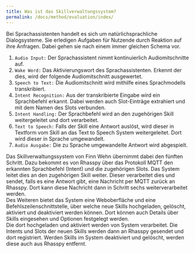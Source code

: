 ```yaml
---
title: Was ist das Skillverwaltungssystem?
permalink: /docs/method/evaluation/index/
---
```


Bei Sprachassistenten handelt es sich um natürlichsprachliche Dialogsysteme. Sie erledigen Aufgaben für Nutzende durch Reaktion auf ihre Anfragen. Dabei gehen sie nach einem immer gleichen Schema vor. <br>

1. `Audio Input:` Der Sprachassistent nimmt kontinuierlich Audiomitschnitte auf.
2. `Wake Word:`   Das Aktivierungswort des Sprachassistenten. Erkennt der dies, wird der folgende Audiomitschnitt ausgewertet.
3. `Speech to Text:` Die Audiomitschnitt wird mithilfe eines Sprachmodells transkribiert.
4. `Intent Recognition:` Aus der transkribierte Eingabe wird ein Sprachbefehl erkannt. Dabei werden auch Slot-Einträge extrahiert und mit dem Namen des Slots verbunden.
5. `Intent Handling:` Der Sprachbefehl wird an den zugehörigen Skill weitergeleitet und dort verarbeitet.
6. `Text to Speech:` Falls der Skill eine Antwort auslöst, wird dieser in Textform vom Skill an das Text to Speech System weitergeleitet. Dort wird dieser in Sprache umgewandelt.
7. `Audio Ausgabe:` Die zu Sprache umgewandelte Antwort wird abgespielt.

Das Skillverwaltungssystem von Finn Wehn übernimmt dabei den fünften Schritt. Dazu bekommt es von Rhasspy über das Protokoll MQTT den erkannten Sprachbefehl (Intent) und die zugehörigen Slots. Das System leitet dies an den zugehörigen Skill weiter. Dieser verarbeitet dies und sendet, falls es eine Antwort gibt, eine Nachricht per MQTT zurück an Rhasspy. Dort kann diese Nachricht dann in Schritt sechs weiterverarbeitet werden.
<br>
Des Weiteren bietet das System eine Weboberfläche und eine Befehlszeilenschnittstelle, über welche neue Skills hochgeladen, gelöscht, aktiviert und deaktiviert werden können. Dort können auch Details über Skills eingesehen und Optionen festgelegt werden.
<br>
Die dort hochgeladen und aktiviert werden von System verarbeitet. Die Intents und Slots der neuen Skills werden dann an Rhasspy gesendet und dort registriert. Werden Skills im System deaktiviert und gelöscht, werden diese auch aus Rhasspy entfernt.
